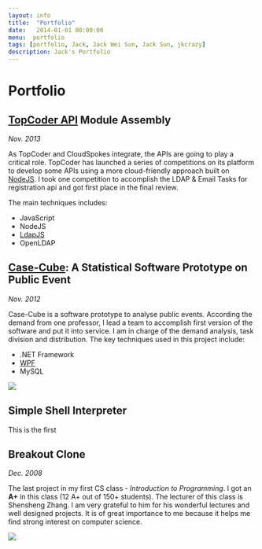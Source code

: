 ```yaml
---
layout: info
title:  "Portfolio"
date:   2014-01-01 00:00:00
menu:  portfolio
tags: [portfolio, Jack, Jack Wei Sun, Jack Sun, jkcrazy]
description: Jack's Portfolio
---
```


Portfolio
=========

[TopCoder API](https://github.com/cloudspokes/tc-api) Module Assembly
----------------------------
*Nov. 2013*

As TopCoder and CloudSpokes integrate, the APIs are going to play a critical role. 
TopCoder has launched a series of competitions on its platform to develop some APIs
using a more cloud-friendly approach built on [NodeJS](http://www.nodejs.org/).
I took one competition to accomplish the LDAP & Email Tasks for registration api and got first place 
in the final review. 

The main techniques includes: 

* JavaScript
* NodeJS
* [LdapJS](http://ldapjs.org/)
* OpenLDAP


[Case-Cube](https://code.google.com/p/case-cube/): A Statistical Software Prototype on Public Event
-----------------------
*Nov. 2012*

Case-Cube is a software prototype to analyse public events. According the demand from one professor, 
I lead a team to accomplish first version of the software and put it into service. 
I am in charge of the demand analysis, task division and distribution. The key techniques used in 
this project include: 

* .NET Framework 
* [WPF](http://msdn.microsoft.com/zh-cn/library/aa970268(v=vs.110).aspx)
* MySQL

![]({{url}}/images/portfolio/case-cube.jpg)

Simple Shell Interpreter
------------------------
This is the first 


Breakout Clone
--------------
*Dec. 2008*

The last project in my first CS class - *Introduction to Programming*. 
I got an **A+** in this class (12 A+ out of 150+ students). 
The lecturer of this class is Shensheng Zhang. 
I am very grateful to him for his wonderful lectures and well designed projects. 
It is of great importance to me because it helps me find strong interest on computer science. 

![]({{url}}/images/portfolio/breakout-clone.jpg)
